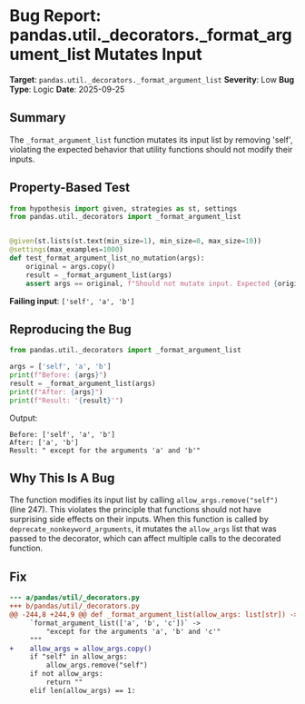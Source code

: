 # Bug Report: pandas.util._decorators._format_argument_list Mutates Input

**Target**: `pandas.util._decorators._format_argument_list`
**Severity**: Low
**Bug Type**: Logic
**Date**: 2025-09-25

## Summary

The `_format_argument_list` function mutates its input list by removing 'self', violating the expected behavior that utility functions should not modify their inputs.

## Property-Based Test

```python
from hypothesis import given, strategies as st, settings
from pandas.util._decorators import _format_argument_list


@given(st.lists(st.text(min_size=1), min_size=0, max_size=10))
@settings(max_examples=1000)
def test_format_argument_list_no_mutation(args):
    original = args.copy()
    result = _format_argument_list(args)
    assert args == original, f"Should not mutate input. Expected {original}, got {args}"
```

**Failing input**: `['self', 'a', 'b']`

## Reproducing the Bug

```python
from pandas.util._decorators import _format_argument_list

args = ['self', 'a', 'b']
print(f"Before: {args}")
result = _format_argument_list(args)
print(f"After: {args}")
print(f"Result: '{result}'")
```

Output:
```
Before: ['self', 'a', 'b']
After: ['a', 'b']
Result: " except for the arguments 'a' and 'b'"
```

## Why This Is A Bug

The function modifies its input list by calling `allow_args.remove("self")` (line 247). This violates the principle that functions should not have surprising side effects on their inputs. When this function is called by `deprecate_nonkeyword_arguments`, it mutates the `allow_args` list that was passed to the decorator, which can affect multiple calls to the decorated function.

## Fix

```diff
--- a/pandas/util/_decorators.py
+++ b/pandas/util/_decorators.py
@@ -244,8 +244,9 @@ def _format_argument_list(allow_args: list[str]) -> str:
     `format_argument_list(['a', 'b', 'c'])` ->
         "except for the arguments 'a', 'b' and 'c'"
     """
+    allow_args = allow_args.copy()
     if "self" in allow_args:
         allow_args.remove("self")
     if not allow_args:
         return ""
     elif len(allow_args) == 1:
```